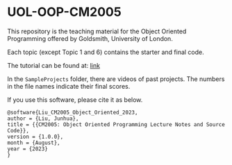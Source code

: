 # UOL-OOP-CM2005

This repository is the teaching material for the Object Oriented Programming offered by Goldsmith, University of London.

Each topic (except Topic 1 and 6) contains the starter and final code.

The tutorial can be found at: [link](https://simgejl.notion.site/CM2005-OOP-Oct-2023-6e1b8633d0384cd2923106d843e957c4?pvs=4)

In the `SampleProjects` folder, there are videos of past projects. The numbers in the file names indicate their final scores.

If you use this software, please cite it as below.

```
@software{Liu_CM2005_Object_Oriented_2023,
author = {Liu, Junhua},
title = {{CM2005: Object Oriented Programming Lecture Notes and Source Code}},
version = {1.0.0},
month = {August},
year = {2023}
}
```
